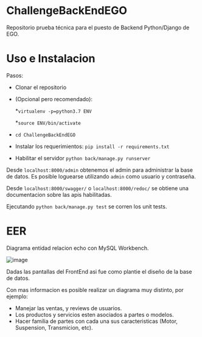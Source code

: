 # ChallengeBackEndEGO
Repositorio prueba técnica para el puesto de Backend Python/Django de EGO.
# Uso e Instalacion
Pasos:
- Clonar el repositorio
- (Opcional pero recomendado):

  *`virtualenv -p=python3.7 ENV`

  *`source ENV/bin/activate`
- `cd ChallengeBackEndEGO`
- Instalar los requerimientos: `pip install -r requirements.txt`
- Habilitar el servidor `python back/manage.py runserver`

Desde `localhost:8000/admin` obtenemos el admin para administrar la base de datos. Es posible loguearse utilizando `admin` como usuario y contraseña.

Desde `localhost:8000/swagger/` o `localhost:8000/redoc/` se obtiene una documentacion sobre las apis habilitadas.

Ejecutando `python back/manage.py test` se corren los unit tests.
# EER
Diagrama entidad relacion echo con MySQL Workbench.

![image](https://github.com/Crussado/ChallengeBackEndEGO/assets/64971042/61724ddb-b33a-4043-9ac2-515024769092)

Dadas las pantallas del FrontEnd asi fue como plantie el diseño de la base de datos.

Con mas informacion es posible realizar un diagrama muy distinto, por ejemplo:
- Manejar las ventas, y reviews de usuarios.
- Los productos y servicios esten asociados a partes o modelos.
- Hacer familia de partes con cada una sus caracteristicas (Motor, Suspension, Transmicion, etc).
